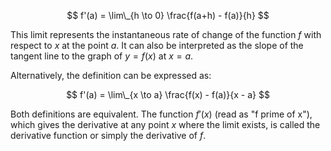 $$ f'(a) = \lim\_{h \to 0} \frac{f(a+h) - f(a)}{h} $$

This limit represents the instantaneous rate of change of the function $f$ with respect to $x$ at the point $a$. It can also be interpreted as the slope of the tangent line to the graph of $y=f(x)$ at $x=a$.

Alternatively, the definition can be expressed as:

$$ f'(a) = \lim\_{x \to a} \frac{f(x) - f(a)}{x - a} $$

Both definitions are equivalent. The function $f'(x)$ (read as "f prime of x"), which gives the derivative at any point $x$ where the limit exists, is called the derivative function or simply the derivative of $f$.
